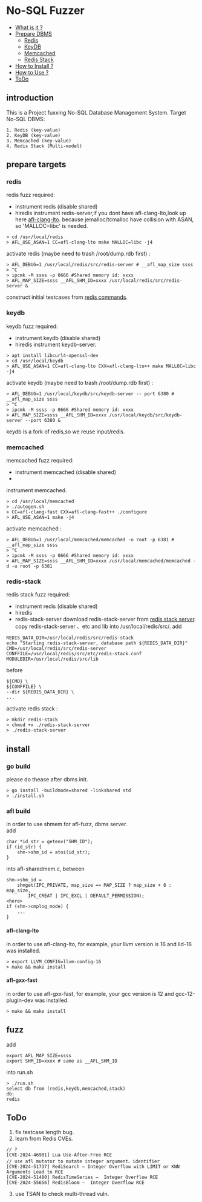 # No-SQL Fuzzer
* [What is it ?](#introduction)
* [Prepare DBMS](#prepare-targets)
   * [Redis](#redis)
   * [KeyDB](#keydb)
   * [Memcached](#memcached)
   * [Redis Stack](#redis-stack)
* [How to Install ?](#install)
* [How to Use ?](#fuzz)
* [ToDo](#todo)

## introduction
This is a Project fuxxing No-SQL Database Management System.
Target No-SQL DBMS:
``` shell
1. Redis (key-value)
2. KeyDB (key-value)
3. Memcached (key-value)
4. Redis Stack (Multi-model)
```

## prepare targets

### redis
redis fuzz required:
- instrument redis (disable shared)
- hiredis
instrument redis-server,if you dont have afl-clang-lto,look up here [afl-clang-lto](#afl-clang-lto).
because jemalloc/tcmalloc have collision with ASAN, so 'MALLOC=libc' is needed.
``` shell
> cd /usr/local/redis
> AFL_USE_ASAN=1 CC=afl-clang-lto make MALLOC=libc -j4
```
activate redis (maybe need to trash /root/dump.rdb first) : 
``` shell
> AFL_DEBUG=1 /usr/local/redis/src/redis-server # __afl_map_size ssss
> ^C
> ipcmk -M ssss -p 0666 #Shared memory id: xxxx
> AFL_MAP_SIZE=ssss __AFL_SHM_ID=xxxx /usr/local/redis/src/redis-server &
```
construct initial testcases from [redis commands](https://redis.io/docs/latest/commands/).

### keydb
keydb fuzz required:
- instrument keydb (disable shared)
- hiredis
instrument keydb-server.
``` shell
> apt install libcurl4-openssl-dev
> cd /usr/local/keydb
> AFL_USE_ASAN=1 CC=afl-clang-lto CXX=afl-clang-lto++ make MALLOC=libc -j4
```
activate keydb (maybe need to trash /root/dump.rdb first) : 
``` shell
> AFL_DEBUG=1 /usr/local/keydb/src/keydb-server -- port 6380 # __afl_map_size ssss
> ^C
> ipcmk -M ssss -p 0666 #Shared memory id: xxxx
> AFL_MAP_SIZE=ssss __AFL_SHM_ID=xxxx /usr/local/keydb/src/keydb-server --port 6380 &
```
keydb is a fork of redis,so we reuse input/redis.

### memcached
memcached fuzz required:
- instrument memcached (disable shared)
- 
instrument memcached.
``` shell
> cd /usr/local/memcached
> ./autogen.sh
> CC=afl-clang-fast CXX=afl-clang-fast++ ./configure
> AFL_USE_ASAN=1 make -j4
```
activate memcached :
``` shell
> AFL_DEBUG=1 /usr/local/memcached/memcached -u root -p 6381 # __afl_map_size ssss
> ^C
> ipcmk -M ssss -p 0666 #Shared memory id: xxxx
> AFL_MAP_SIZE=ssss __AFL_SHM_ID=xxxx /usr/local/memcached/memcached -d -u root -p 6381
```

### redis-stack
redis stack fuzz required:
- instrument redis (disable shared)
- hiredis
- redis-stack-server
download redis-stack-server from [redis stack server](https://redis.io/downloads/#redis-stack-downloads).
copy redis-stack-server 、etc and lib into /usr/local/redis/src/.
add
``` shell
REDIS_DATA_DIR=/usr/local/redis/src/redis-stack
echo "Starting redis-stack-server, database path ${REDIS_DATA_DIR}"
CMD=/usr/local/redis/src/redis-server
CONFFILE=/usr/local/redis/src/etc/redis-stack.conf
MODULEDIR=/usr/local/redis/src/lib
```
before
``` shell
${CMD} \
${CONFFILE} \
--dir ${REDIS_DATA_DIR} \
...
```
activate redis stack :
``` shell
> mkdir redis-stack
> chmod +x ./redis-stack-server
> ./redis-stack-server
```

## install

### go build
please do thease after dbms init.
``` shell
> go install -buildmode=shared -linkshared std
> ./install.sh
```

### afl build
in order to use shmem for afl-fuzz, dbms server.<br>
add
``` shell
char *id_str = getenv("SHM_ID");
if (id_str) {
    shm->shm_id = atoi(id_str);
}
```
into afl-sharedmem.c, between 
``` shell
shm->shm_id =
    shmget(IPC_PRIVATE, map_size == MAP_SIZE ? map_size + 8 : map_size,
        IPC_CREAT | IPC_EXCL | DEFAULT_PERMISSION);
<here>
if (shm->cmplog_mode) {
    ...
}
```
#### afl-clang-lto
in order to use afl-clang-lto, for example, your llvm version is 16 and lld-16 was installed.
``` shell
> export LLVM_CONFIG=llvm-config-16
> make && make install
```
#### afl-gxx-fast
in order to use afl-gxx-fast, for example, your gcc version is 12 and gcc-12-plugin-dev was installed.
``` shell
> make && make install
```

## fuzz
add
``` shell
export AFL_MAP_SIZE=ssss
export SHM_ID=xxxx # same as __AFL_SHM_ID
```
into run.sh
``` shell
> ./run.sh
select db from (redis,keydb,memcached,stack)
db:
redis
```

## ToDo
1. fix testcase length bug.
2. learn from Redis CVEs.
``` shell
// ?
[CVE-2024-46981] Lua Use-After-Free RCE
// use afl mutator to mutate integer argument、identifier
[CVE-2024-51737] RediSearch – Integer Overflow with LIMIT or KNN Arguments Lead to RCE
[CVE-2024-51480] RedisTimeSeries –  Integer Overflow RCE
[CVE-2024-55656] RedisBloom –  Integer Overflow RCE
```
3. use TSAN to check multi-thread vuln.

